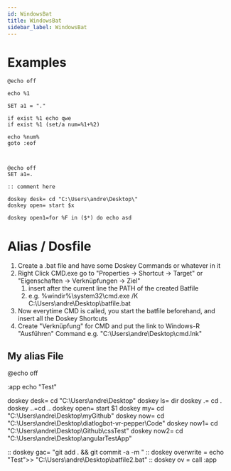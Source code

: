 ```yaml
---
id: WindowsBat
title: WindowsBat
sidebar_label: WindowsBat
---
```


# Examples

    @echo off

    echo %1

    SET a1 = "."

    if exist %1 echo qwe
    if exist %1 (set/a num=%1+%2)

    echo %num%
    goto :eof



    @echo off
    SET a1=.

    :: comment here

    doskey desk= cd "C:\Users\andre\Desktop\"
    doskey open= start $x

    doskey open1=for %F in ($*) do echo asd

# Alias / Dosfile

1. Create a .bat file and have some Doskey Commands or whatever in it
2. Right Click CMD.exe go to "Properties -> Shortcut -> Target" or "Eigenschaften -> Verknüpfungen -> Ziel"
   1. insert after the current line the PATH of the created Batfile
   2. e.g. %windir%\system32\cmd.exe /K C:\Users\andre\Desktop\batfile.bat
3. Now everytime CMD is called, you start the batfile beforehand, and insert all the Doskey Shortcuts
4. Create "Verknüpfung" for CMD and put the link to Windows-R "Ausführen" Command e.g. "C:\Users\andre\Desktop\cmd.lnk"

## My alias File

@echo off

:app
	echo "Test"

doskey desk= cd "C:\Users\andre\Desktop\"
doskey ls= dir
doskey .= cd .
doskey ..=cd ..
doskey open= start $1
doskey my= cd "C:\Users\andre\Desktop\myGithub"
doskey now= cd "C:\Users\andre\Desktop\diatlogbot-vr-pepper\Code"
doskey now1= cd "C:\Users\andre\Desktop\Github\cssTest"
doskey now2= cd "C:\Users\andre\Desktop\angularTestApp"

:: doskey gac= "git add . && git commit -a -m "
:: doskey overwrite = echo "Test">> "C:\Users\andre\Desktop\batfile2.bat"
:: doskey ov = call :app


